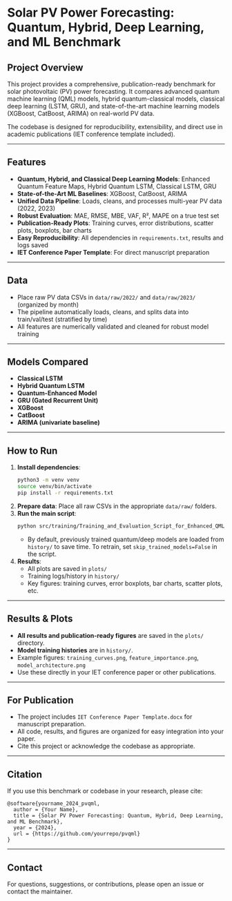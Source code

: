 # Solar PV Power Forecasting: Quantum, Hybrid, Deep Learning, and ML Benchmark

## Project Overview
This project provides a comprehensive, publication-ready benchmark for solar photovoltaic (PV) power forecasting. It compares advanced quantum machine learning (QML) models, hybrid quantum-classical models, classical deep learning (LSTM, GRU), and state-of-the-art machine learning models (XGBoost, CatBoost, ARIMA) on real-world PV data.

The codebase is designed for reproducibility, extensibility, and direct use in academic publications (IET conference template included).

---

## Features
- **Quantum, Hybrid, and Classical Deep Learning Models**: Enhanced Quantum Feature Maps, Hybrid Quantum LSTM, Classical LSTM, GRU
- **State-of-the-Art ML Baselines**: XGBoost, CatBoost, ARIMA
- **Unified Data Pipeline**: Loads, cleans, and processes multi-year PV data (2022, 2023)
- **Robust Evaluation**: MAE, RMSE, MBE, VAF, R², MAPE on a true test set
- **Publication-Ready Plots**: Training curves, error distributions, scatter plots, boxplots, bar charts
- **Easy Reproducibility**: All dependencies in `requirements.txt`, results and logs saved
- **IET Conference Paper Template**: For direct manuscript preparation

---

## Data
- Place raw PV data CSVs in `data/raw/2022/` and `data/raw/2023/` (organized by month)
- The pipeline automatically loads, cleans, and splits data into train/val/test (stratified by time)
- All features are numerically validated and cleaned for robust model training

---

## Models Compared
- **Classical LSTM**
- **Hybrid Quantum LSTM**
- **Quantum-Enhanced Model**
- **GRU (Gated Recurrent Unit)**
- **XGBoost**
- **CatBoost**
- **ARIMA (univariate baseline)**

---

## How to Run
1. **Install dependencies**:
   ```bash
   python3 -m venv venv
   source venv/bin/activate
   pip install -r requirements.txt
   ```
2. **Prepare data**: Place all raw CSVs in the appropriate `data/raw/` folders.
3. **Run the main script**:
   ```bash
   python src/training/Training_and_Evaluation_Script_for_Enhanced_QML_Models.py
   ```
   - By default, previously trained quantum/deep models are loaded from `history/` to save time. To retrain, set `skip_trained_models=False` in the script.
4. **Results**:
   - All plots are saved in `plots/`
   - Training logs/history in `history/`
   - Key figures: training curves, error boxplots, bar charts, scatter plots, etc.

---

## Results & Plots
- **All results and publication-ready figures** are saved in the `plots/` directory.
- **Model training histories** are in `history/`.
- Example figures: `training_curves.png`, `feature_importance.png`, `model_architecture.png`
- Use these directly in your IET conference paper or other publications.

---

## For Publication
- The project includes `IET Conference Paper Template.docx` for manuscript preparation.
- All code, results, and figures are organized for easy integration into your paper.
- Cite this project or acknowledge the codebase as appropriate.

---

## Citation
If you use this benchmark or codebase in your research, please cite:

```
@software{yourname_2024_pvqml,
  author = {Your Name},
  title = {Solar PV Power Forecasting: Quantum, Hybrid, Deep Learning, and ML Benchmark},
  year = {2024},
  url = {https://github.com/yourrepo/pvqml}
}
```

---

## Contact
For questions, suggestions, or contributions, please open an issue or contact the maintainer.
